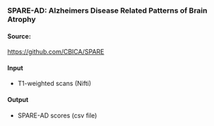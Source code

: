 ### SPARE-AD: Alzheimers Disease Related Patterns of Brain Atrophy 

#### Source:

https://github.com/CBICA/SPARE

#### Input

- T1-weighted scans (Nifti)


#### Output

- SPARE-AD scores (csv file)

